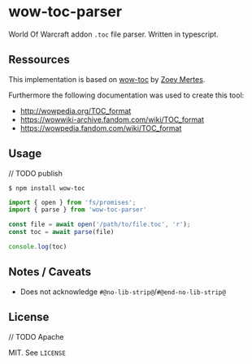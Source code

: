 # wow-toc-parser
World Of Warcraft addon `.toc` file parser. Written in typescript.

## Ressources
This implementation is based on [wow-toc](https://github.com/zekesonxx/wow-toc) by [Zoey Mertes](https://github.com/zekesonxx).

Furthermore the following documentation was used to create this tool:
- http://wowpedia.org/TOC_format
- https://wowwiki-archive.fandom.com/wiki/TOC_format
- https://wowpedia.fandom.com/wiki/TOC_format

## Usage
// TODO publish

`$ npm install wow-toc`

````ts
import { open } from 'fs/promises';
import { parse } from 'wow-toc-parser'

const file = await open('/path/to/file.toc', 'r');
const toc = await parse(file)

console.log(toc)
````

## Notes / Caveats
* Does not acknowledge `#@no-lib-strip@`/`#@end-no-lib-strip@`

## License
// TODO Apache

MIT. See `LICENSE`